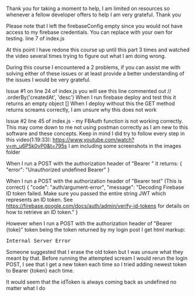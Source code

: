 Thank you for taking a moment to help, I am limited on resources so whenever a fellow developer offers to help I am very grateful. Thank you

Please note that I left the firebaseConfig empty since you would not have access to my firebase credentials. You can replace with your own for testing. 
line 7 of index.js

At this point I have redone this course up until this part 3 times and watched the video several times trying to figure out what I am doing wrong.

During this course I encountered a 2 problems, if you can assist me with solving either of these issues or at least provide a better understanding of the issues I would be very grateful.

Issue #1
on line 24 of index.js you will see this line commented out
    // .orderBy('createdAt', 'desc')
When I run firebase deploy and test this it returns an empty object []
When I deploy without this the GET method returns screams correctly, I am unsure why this does not work

Issue #2
line 45 of index.js - my FBAuth function is not working correctly. This may come down to me not using postman correctly as I am new to this software and these concepts. Keep in mind I did try to follow every step in this video(1:19:33):
https://www.youtube.com/watch?v=m_u6P5k0vP0&t=795s
I am including some screenshots in the images folder

When I run a POST with the authorization header of "Bearer "
it returns:
{
    "error": "Unauthorized undefined Bearer"
}

When I run a POST with the authorization header of "Bearer test" (This is correct)
{
    "code": "auth/argument-error",
    "message": "Decoding Firebase ID token failed. Make sure you passed the entire string JWT which represents an ID token. See https://firebase.google.com/docs/auth/admin/verify-id-tokens for details on how to retrieve an ID token."
}

However when I run a POST with the authorization header of "Bearer {toke}" token being the token returned by my login post I get html markup:
	<pre>Internal Server Error</pre>

Someone suggested that I erase the old token but I was unsure what they meant by that. Before running the attempted scream I would rerun the login POST, I see that I get a new token each time so I tried adding newest token to Bearer {token} each time. 

It would seem that the idToken is always coming back as undefined no matter what I do
